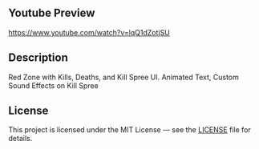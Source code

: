 ## Youtube Preview 
https://www.youtube.com/watch?v=lqQ1dZotjSU

## Description
Red Zone with Kills, Deaths, and Kill Spree UI. Animated Text, Custom Sound Effects on Kill Spree



## License

This project is licensed under the MIT License — see the [LICENSE](./LICENSE) file for details.


